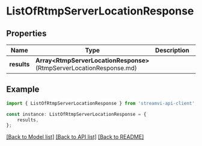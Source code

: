 # ListOfRtmpServerLocationResponse


## Properties

Name | Type | Description | Notes
------------ | ------------- | ------------- | -------------
**results** | **Array&lt;RtmpServerLocationResponse&gt;**(RtmpServerLocationResponse.md) |  | [default to undefined]

## Example

```typescript
import { ListOfRtmpServerLocationResponse } from 'streamvi-api-client';

const instance: ListOfRtmpServerLocationResponse = {
    results,
};
```

[[Back to Model list]](../README.md#documentation-for-models) [[Back to API list]](../README.md#documentation-for-api-endpoints) [[Back to README]](../README.md)
